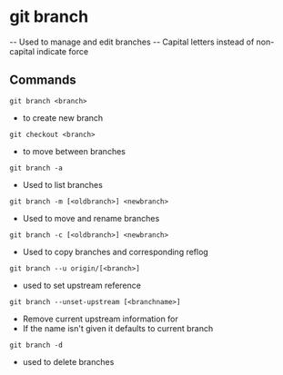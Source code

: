 # git branch
-- Used to manage and edit branches
-- Capital letters instead of non-capital indicate force

## Commands
```console
git branch <branch>
```
- to create new branch
```console
git checkout <branch>
```
- to move between branches
```console
git branch -a
```
- Used to list branches
```console
git branch -m [<oldbranch>] <newbranch>
```
- Used to move and rename branches
```console
git branch -c [<oldbranch>] <newbranch>
```
- Used to copy branches and corresponding reflog
```console
git branch --u origin/[<branch>]
```
- used to set upstream reference
```console
git branch --unset-upstream [<branchname>]
```
- Remove current upstream information for <branchname>
- If the name isn't given it defaults to current branch
```console
git branch -d
```
- used to delete branches
